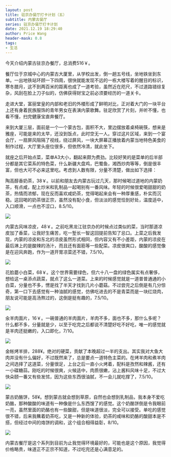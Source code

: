 ```yaml
---
layout: post
title: 驻京办餐厅打卡计划（五）
subtitle: 内蒙古餐厅
series: 驻京办餐厅打卡计划
date: 2021.12.19 18:29:40
author: Price Wang
header-mask: 0.8
tags:
- 生活
---
```


今天介绍内蒙古驻京办餐厅，总消费516￥。

餐厅位于京城中心的内蒙古大厦里，从学校出发，倒一趟五号线，坐地铁坐到东单。一出地铁站环顾一下四周，很快就能发现不远的一栋大楼写着的醒目的标识，寒冬腊月，这不到两百米的距离也成了一道考验，虽然近在咫尺，不过道路错综复杂，风刮在脸上刀子似的，仿佛获得财宝之前必须要经历的一道关卡。

走进大堂，富丽堂皇的内部和老旧的外楼形成了鲜明对比，正对着大门的一块平台上还有身着民族服饰的青年男女在表演内蒙歌舞。驻足欣赏了片刻，并听不懂，也看不懂，扫完健康宝直奔餐厅。

来到大厦三层，面前是一个一个蒙古包，面积不大，里边摆放着桌椅碗筷，想来是雅座，可能是来的太早，还没到饭点，此时空无一人。穿过这片区域，来到一个宴会厅，一扇屏风阻隔了视线，绕过屏风，一块大屏幕正播放着内蒙当地特色美食的制作过程，大厅里头座位很多，但依然冷清，就此坐下。

就座之后开始点菜，菜单A3大小，翻起来颇为费劲。比较好笑的是菜单的后半部分都是其它菜系的特色菜，什么新疆大盘鸡，巴蜀鱼，湘西炒肉等等，倒是很丰富，但也大可不必来这里吃。考虑到人数有限，分量不清楚，做出如下选择：

陶高醇香奶茶，38￥。以前和朋友去内蒙古玩过几天，那时候喝过道地的内蒙奶茶，有点咸，配上炒米和乳制品一起喝别有一番风味。年轻的时候很爱喝甜甜的奶茶，热情而浓郁，现在反而喜欢咸奶茶，觉得喝起来会有一种厚重感，朴实而沉稳。这回喝的奶茶很正宗，虽然没有配小食，但淡淡的感觉恰到好处，温度适中，入口顺滑，一点也不涩口，8.5/10。

<img class="post_img" src="{{ site.baseurl }}/img/post/{{ page.series }}/{{ page.subtitle }}/奶茶.jpg">

内蒙古风味凉皮，48￥。之前吃黑龙江驻京办的时候点过类似的菜，当时那道凉皮加了香菜，让我好生痛苦，吃一堑长一智这回提前告知了忌口。上菜之后我发现，内蒙的凉皮和东北的凉皮虽然形式相同，但内容又有不小差距，内蒙的凉皮在最后淋上的是酸辣的汤汁，而且还有面筋等一些配菜。凉皮很爽口，酸酸的感觉像是在迎风奔跑，作为一道开胃凉菜还不错，7.5/10。

<img class="post_img" src="{{ site.baseurl }}/img/post/{{ page.series }}/{{ page.subtitle }}/凉皮.jpg">

花脸蘑小白菜，68￥。这个世界需要绿色，但六十八一盘的绿色属实有点奢侈，想给这一桌添点蔬菜，就点了这么一道菜。上来的时候感觉就是一道普普通通的小白菜，分量也不多，愣是找了半天才找到几片小蘑菇。不过尝完之后倒是有几分惊奇，第一口下去感觉有一种油腻的感觉，仿佛吃进去的不是青菜而是一块红烧肉，朋友说可能是高汤熬过的，这倒是挺有趣的，7.5/10。

<img class="post_img" src="{{ site.baseurl }}/img/post/{{ page.series }}/{{ page.subtitle }}/青菜.jpg">

汆羊肉面片，16￥。一碗普通的羊肉面片，羊肉不多，面也不多，那什么多呢？什么都不多，分量就是少，以至于吃完之后都说不清楚好吃不好吃，唯一的感觉就是羊肉还挺嫩的，入口即化，7/10。

<img class="post_img" src="{{ site.baseurl }}/img/post/{{ page.series }}/{{ page.subtitle }}/羊肉面.jpg">

金帐烤羊排，288¥。绝对的硬菜，贡献了本晚超过一半的支出。其实我对大鱼大肉并没有什么偏好，不过既然来了，总是要点一道特色主菜的。在烤羊肉和煮羊肉之间选择了这道菜，分量很足，上台之后一直小火烤着，配料是孜然和辣酱，还有一小碟糖蒜。刚吃的时候很爽，火候适中，肉质很嫩，沾上酱料风味十足，不过大快朵颐一番又有些发怵，因为这些东西很油腻，不一会儿就吃撑了，7.5/10。

<img class="post_img" src="{{ site.baseurl }}/img/post/{{ page.series }}/{{ page.subtitle }}/羊排.jpg">

蒙古奶酪饼，58¥。想到蒙古就会想到草原，自然也会想到乳制品，我本身不爱吃奶酪，那种酸酸的味道有一种像是什么东西馊了的感觉。这个奶酪饼倒是令我眼前一亮，虽然里面的奶酪也有一些酸甜，但是味道很淡，完全可以接受。单吃的感觉很不错，后来我蘸着奶茶吃，又是一种新的体验，奶茶的咸味和奶酪的酸甜本是不搭，但经过中间的烙饼的调和，这个组合相得益彰，8/10。

<img class="post_img" src="{{ site.baseurl }}/img/post/{{ page.series }}/{{ page.subtitle }}/奶酪饼.jpg">

内蒙古餐厅是这个系列到目前为止我觉得环境最好的，可能也是这个原因，我觉得价格略贵，味道正不正宗不知道，不过吃完还是心满意足的。
